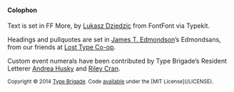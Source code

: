 #### Colophon

Text is set in FF More, by <a href="http://alfabety.pl">Lukasz Dziedzic</a> from FontFont via Typekit.

Headings and pullquotes are set in [James T. Edmondson](http://jamestedmondson.com)’s Edmondsans, from our friends at <a href="http://losttype.com/font/?name=edmondsans">Lost Type Co-op</a>.

Custom event numerals have been contributed by Type Brigade’s Resident Letterer [Andrea Husky](http://instagram.com/andreahusky) and [Riley Cran](http://twitter.com/rileycran).

<small>
Copyright © 2014 <a href="http://typebrigade.com">Type Brigade</a>. Code <a href="https://github.com/typebrigade/typebrigade.com">available</a> under the [MIT License](/LICENSE).
</small>
